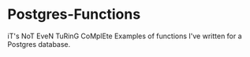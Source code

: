 # Postgres-Functions
iT's NoT EveN TuRinG CoMplEte
Examples of functions I've written for a Postgres database.
